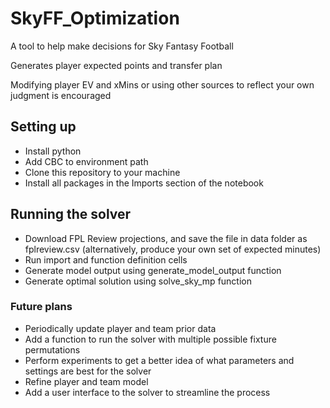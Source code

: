# SkyFF_Optimization
A tool to help make decisions for Sky Fantasy Football

Generates player expected points and transfer plan

Modifying player EV and xMins or using other sources to reflect your own judgment is encouraged

## Setting up
- Install python
- Add CBC to environment path
- Clone this repository to your machine
- Install all packages in the Imports section of the notebook

## Running the solver
- Download FPL Review projections, and save the file in data folder as fplreview.csv (alternatively, produce your own set of expected minutes)
- Run import and function definition cells
- Generate model output using generate_model_output function
- Generate optimal solution using solve_sky_mp function

### Future plans
- Periodically update player and team prior data
- Add a function to run the solver with multiple possible fixture permutations
- Perform experiments to get a better idea of what parameters and settings are best for the solver
- Refine player and team model
- Add a user interface to the solver to streamline the process